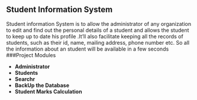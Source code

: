Student Information System
------------------
Student information System is to allow the administrator of any organization to edit and find out the personal details of a student and allows the student to keep up to date his profile .It’ll also facilitate keeping all the records of students, such as their id, name, mailing address, phone number etc. So all the information about an student will be available in a few seconds
###Project Modules

- **Administrator**
- **Students**
- **Searchr**
- **BackUp the Database**
- **Student Marks Calculation**
